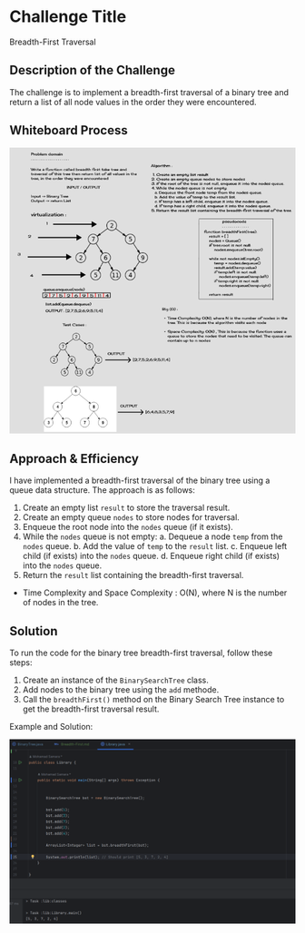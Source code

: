 # Challenge Title
Breadth-First Traversal

## Description of the Challenge
The challenge is to implement a breadth-first traversal of a binary tree and return a list of all node values in the order they were encountered.

## Whiteboard Process
![Whiteboard Image](./assets/cc17.png)

## Approach & Efficiency
I have implemented a breadth-first traversal of the binary tree using a queue data structure. The approach is as follows:
1. Create an empty list `result` to store the traversal result.
2. Create an empty queue `nodes` to store nodes for traversal.
3. Enqueue the root node into the `nodes` queue (if it exists).
4. While the `nodes` queue is not empty:
   a. Dequeue a node `temp` from the `nodes` queue.
   b. Add the value of `temp` to the `result` list.
   c. Enqueue left child (if exists) into the `nodes` queue.
   d. Enqueue right child (if exists) into the `nodes` queue.
5. Return the `result` list containing the breadth-first traversal.

- Time Complexity and Space Complexity : O(N), where N is the number of nodes in the tree.

## Solution
To run the code for the binary tree breadth-first traversal, follow these steps:

1. Create an instance of the `BinarySearchTree` class.
2. Add nodes to the binary tree using the `add` methode.
3. Call the `breadthFirst()` method on the Binary Search Tree instance to get the breadth-first traversal result.

Example and Solution:

![Solution Image](./assets/cc17-2.png)
